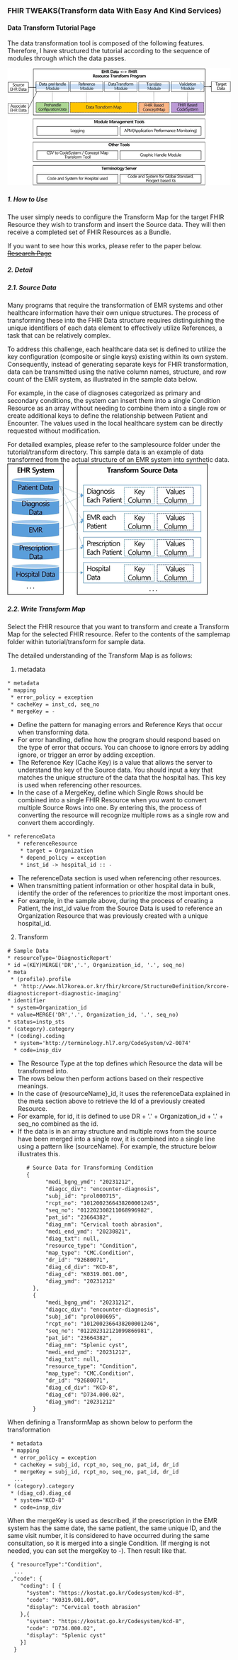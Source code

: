 ### FHIR TWEAKS(Transform data With Easy And Kind Services)
#### Data Transform Tutorial Page

The data transformation tool is composed of the following features. Therefore, I have structured the tutorial according to the sequence of modules through which the data passes.
 
![img.png](images/total.png)


##### 1. How to Use
The user simply needs to configure the Transform Map for the target FHIR Resource they wish to transform and insert the Source data. 
They will then receive a completed set of FHIR Resources as a Bundle.

If you want to see how this works, please refer to the paper below.
~~[Research Page](not)~~

##### 2. Detail
##### 2.1. Source Data
Many programs that require the transformation of EMR systems and other healthcare information have their own unique structures. The process of transforming these into the FHIR Data structure requires distinguishing the unique identifiers of each data element to effectively utilize References, a task that can be relatively complex.

To address this challenge, each healthcare data set is defined to utilize the key configuration (composite or single keys) existing within its own system. Consequently, instead of generating separate keys for FHIR transformation, data can be transmitted using the native column names, structure, and row count of the EMR system, as illustrated in the sample data below.

For example, in the case of diagnoses categorized as primary and secondary conditions, the system can insert them into a single Condition Resource as an array without needing to combine them into a single row or create additional keys to define the relationship between Patient and Encounter. The values used in the local healthcare system can be directly requested without modification.

For detailed examples, please refer to the samplesource folder under the tutorial/transform directory. This sample data is an example of data transformed from the actual structure of an EMR system into synthetic data.
![img.png](images/img_ehrsystem.png)

##### 2.2. Write Transform Map 
Select the FHIR resource that you want to transform and create a Transform Map for the selected FHIR resource. Refer to the contents of the samplemap folder within tutorial/transform for sample data.

The detailed understanding of the Transform Map is as follows:
1) metadata
 ```
 * metadata
 * mapping
  * error_policy = exception
  * cacheKey = inst_cd, seq_no
  * mergeKey = -
 ```
- Define the pattern for managing errors and Reference Keys that occur when transforming data.
- For error handling, define how the program should respond based on the type of error that occurs.
  You can choose to ignore errors by adding ignore, or trigger an error by adding exception.
- The Reference Key (Cache Key) is a value that allows the server to understand the key of the Source data.
  You should input a key that matches the unique structure of the data that the hospital has. This key is used when referencing other resources.
- In the case of a MergeKey, define which Single Rows should be combined into a single FHIR Resource when you want to convert multiple Source Rows into one.
  By entering this, the process of converting the resource will recognize multiple rows as a single row and convert them accordingly.

```
* referenceData
   * referenceResource
    * target = Organization
    * depend_policy = exception
    * inst_id -> hospital_id :: -
```
- The referenceData section is used when referencing other resources.
- When transmitting patient information or other hospital data in bulk, identify the order of the references to prioritize the most important ones.
- For example, in the sample above, during the process of creating a Patient, the inst_id value from the Source Data is used to reference an Organization Resource that was previously created with a unique hospital_id.

2) Transform
```
# Sample Data
* resourceType='DiagnosticReport'
* id =(KEY)MERGE('DR','.', Organization_id, '.', seq_no)
* meta
 * (profile).profile
  * 'http://www.hl7korea.or.kr/fhir/krcore/StructureDefinition/krcore-diagnosticreport-diagnostic-imaging'
* identifier
 * system=Organization_id
 * value=MERGE('DR','.', Organization_id, '.', seq_no)
* status=instp_sts
* (category).category
 * (coding).coding
  * system='http://terminology.hl7.org/CodeSystem/v2-0074'
  * code=insp_div
```

- The Resource Type at the top defines which Resource the data will be transformed into.
- The rows below then perform actions based on their respective meanings.
- In the case of {resourceName}_id, it uses the referenceData explained in the meta section above to retrieve the Id of a previously created Resource.
- For example, for id, it is defined to use DR + '.' + Organization_id + '.' + seq_no combined as the id.
- If the data is in an array structure and multiple rows from the source have been merged into a single row, it is combined into a single line using a pattern like (sourceName).
  For example, the structure below illustrates this.
```
      # Source Data for Transforming Condition
      {
            "medi_bgng_ymd": "20231212",
            "diagcc_div": "encounter-diagnosis",
            "subj_id": "prol000715",
            "rcpt_no": "1012002366438200001245",
            "seq_no": "012202308211068996982",
            "pat_id": "23664382",
            "diag_nm": "Cervical tooth abrasion",
            "medi_end_ymd": "20230821",
            "diag_txt": null,
            "resource_type": "Condition",
            "map_type": "CMC.Condition",
            "dr_id": "92680071",
            "diag_cd_div": "KCD-8",
            "diag_cd": "K0319.001.00",
            "diag_ymd": "20231212"
        },
        {
            "medi_bgng_ymd": "20231212",
            "diagcc_div": "encounter-diagnosis",
            "subj_id": "prol000695",
            "rcpt_no": "1012002366438200001246",
            "seq_no": "012202312121099866981",
            "pat_id": "23664382",
            "diag_nm": "Splenic cyst",
            "medi_end_ymd": "20231212",
            "diag_txt": null,
            "resource_type": "Condition",
            "map_type": "CMC.Condition",
            "dr_id": "92680071",
            "diag_cd_div": "KCD-8",
            "diag_cd": "D734.000.02",
            "diag_ymd": "20231212"
        }
```
When defining a TransformMap as shown below to perform the transformation
```
 * metadata
 * mapping
  * error_policy = exception
  * cacheKey = subj_id, rcpt_no, seq_no, pat_id, dr_id
  * mergeKey = subj_id, rcpt_no, seq_no, pat_id, dr_id   
  ...
* (category).category
 * (diag_cd).diag_cd
  * system='KCD-8'
  * code=insp_div  
```
When the mergeKey is used as described, if the prescription in the EMR system has the same date, the same patient, the same unique ID, and the same visit number, it is considered to have occurred during the same consultation, so it is merged into a single Condition. (If merging is not needed, you can set the mergeKey to -).
Then result like that.

```
 { "resourceType":"Condition",
  ...
 ,"code": {
    "coding": [ {
      "system": "https://kostat.go.kr/Codesystem/kcd-8",
      "code": "K0319.001.00",
      "display": "Cervical tooth abrasion"
    },{
      "system": "https://kostat.go.kr/Codesystem/kcd-8",
      "code": "D734.000.02",
      "display": "Splenic cyst"
    }]
  }
```